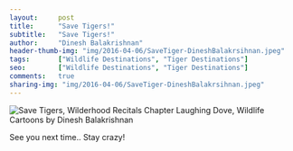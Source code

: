 ```yaml
---
layout:     post
title:      "Save Tigers!"
subtitle:   "Save Tigers!"
author:     "Dinesh Balakrishnan"
header-thumb-img: "img/2016-04-06/SaveTiger-DineshBalakrsihnan.jpeg"
tags:       ["Wildlife Destinations", "Tiger Destinations"]
seo: 		["Wildlife Destinations", "Tiger Destinations"]
comments:   true
sharing-img: "img/2016-04-06/SaveTiger-DineshBalakrsihnan.jpeg"
---
```



<img src="{{ site.baseurl }}/img/2016-04-06/SaveTiger-DineshBalakrsihnan.jpeg" alt="Save Tigers, Wilderhood Recitals Chapter Laughing Dove, Wildlife Cartoons by Dinesh Balakrishnan">

<p>
See you next time.. Stay crazy!
</p>